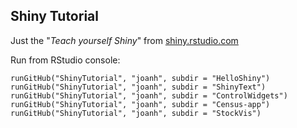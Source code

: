 ## Shiny Tutorial
Just the "*Teach yourself Shiny*" from [shiny.rstudio.com](http://shiny.rstudio.com/tutorial/)

Run from RStudio console:

    runGitHub("ShinyTutorial", "joanh", subdir = "HelloShiny")
    runGitHub("ShinyTutorial", "joanh", subdir = "ShinyText")
    runGitHub("ShinyTutorial", "joanh", subdir = "ControlWidgets")
    runGitHub("ShinyTutorial", "joanh", subdir = "Census-app")
    runGitHub("ShinyTutorial", "joanh", subdir = "StockVis")
